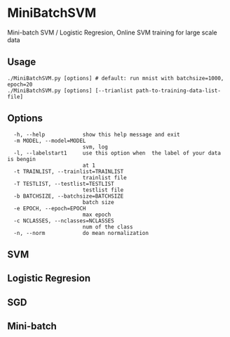 # MiniBatchSVM
Mini-batch SVM / Logistic Regresion, Online SVM training for large scale data 

## Usage

```
./MiniBatchSVM.py [options] # default: run mnist with batchsize=1000, epoch=20
./MiniBatchSVM.py [options] [--trianlist path-to-training-data-list-file] 
```

## Options
```
  -h, --help            show this help message and exit
  -m MODEL, --model=MODEL
                        svm, log
  -l, --labelstart1     use this option when  the label of your data is bengin
                        at 1
  -t TRAINLIST, --trainlist=TRAINLIST
                        trainlist file
  -T TESTLIST, --testlist=TESTLIST
                        testlist file
  -b BATCHSIZE, --batchsize=BATCHSIZE
                        batch size
  -e EPOCH, --epoch=EPOCH
                        max epoch
  -c NCLASSES, --nclasses=NCLASSES
                        num of the class
  -n, --norm            do mean normalization

```

## SVM


## Logistic Regresion

## SGD

## Mini-batch


